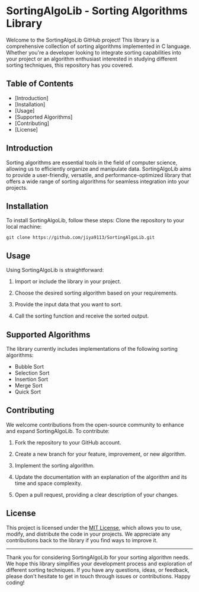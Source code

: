 # SortingAlgoLib - Sorting Algorithms Library

Welcome to the SortingAlgoLib GitHub project! This library is a comprehensive collection of sorting algorithms implemented in C language. Whether you're a developer looking to integrate sorting capabilities into your project or an algorithm enthusiast interested in studying different sorting techniques, this repository has you covered.

## Table of Contents

- [Introduction]
- [Installation]
- [Usage]
- [Supported Algorithms]
- [Contributing]
- [License]

## Introduction

Sorting algorithms are essential tools in the field of computer science, allowing us to efficiently organize and manipulate data. SortingAlgoLib aims to provide a user-friendly, versatile, and performance-optimized library that offers a wide range of sorting algorithms for seamless integration into your projects.

## Installation

To install SortingAlgoLib, follow these steps:
 Clone the repository to your local machine:
   ```
   git clone https://github.com/jiya9113/SortingAlgoLib.git
   ```

## Usage

Using SortingAlgoLib is straightforward:

1. Import or include the library in your project.

2. Choose the desired sorting algorithm based on your requirements.

3. Provide the input data that you want to sort.

4. Call the sorting function and receive the sorted output.

## Supported Algorithms

The library currently includes implementations of the following sorting algorithms:

- Bubble Sort
- Selection Sort
- Insertion Sort
- Merge Sort
- Quick Sort

## Contributing

We welcome contributions from the open-source community to enhance and expand SortingAlgoLib. To contribute:

1. Fork the repository to your GitHub account.

2. Create a new branch for your feature, improvement, or new algorithm.

3. Implement the sorting algorithm.

4. Update the documentation with an explanation of the algorithm and its time and space complexity.

5. Open a pull request, providing a clear description of your changes.

## License

This project is licensed under the [MIT License](LICENSE), which allows you to use, modify, and distribute the code in your projects. We appreciate any contributions back to the library if you find ways to improve it.

---

Thank you for considering SortingAlgoLib for your sorting algorithm needs. We hope this library simplifies your development process and exploration of different sorting techniques. If you have any questions, ideas, or feedback, please don't hesitate to get in touch through issues or contributions. Happy coding!
